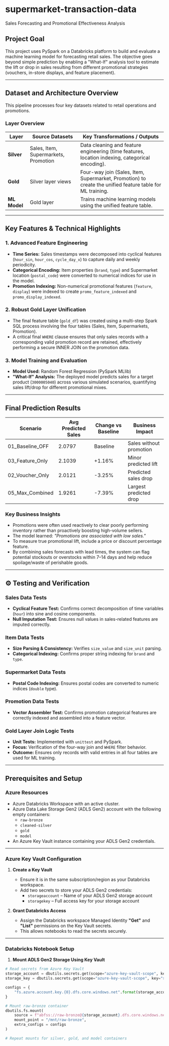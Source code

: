 # supermarket-transaction-data
Sales Forecasting and Promotional Effectiveness Analysis

##  Project Goal
This project uses PySpark on a Databricks platform to build and evaluate a machine learning model for forecasting retail sales. The objective goes beyond simple prediction by enabling a "What-If" analysis tool to estimate the lift or drop in sales resulting from different promotional strategies (vouchers, in-store displays, and feature placement).

---

## Dataset and Architecture Overview
This pipeline processes four key datasets related to retail operations and promotions.

### Layer Overview

| Layer        | Source Datasets                                | Key Transformations / Outputs                                                                 |
|--------------|-----------------------------------------------|------------------------------------------------------------------------------------------------|
| **Silver**   | Sales, Item, Supermarkets, Promotion          | Data cleaning and feature engineering (time features, location indexing, categorical encoding). |
| **Gold**     | Silver layer views                            | Four-way join (Sales, Item, Supermarket, Promotion) to create the unified feature table for ML training. |
| **ML Model** | Gold layer                                    | Trains machine learning models using the unified feature table. |

---

## Key Features & Technical Highlights

### 1. Advanced Feature Engineering
- **Time Series:** Sales timestamps were decomposed into cyclical features (`hour_sin`, `hour_cos`, `cycle_day_x`) to capture daily and weekly periodicity.
- **Categorical Encoding:** Item properties (`brand`, `type`) and Supermarket location (`postal_code`) were converted to numerical indices for use in the model.
- **Promotion Indexing:** Non-numerical promotional features (`feature`, `display`) were indexed to create `promo_feature_indexed` and `promo_display_indexed`.

### 2. Robust Gold Layer Unification
- The final feature table (`gold_df`) was created using a multi-step Spark SQL process involving the four tables (Sales, Item, Supermarkets, Promotion). 
- A critical final `WHERE` clause ensures that only sales records with a corresponding valid promotion record are retained, effectively performing a secure INNER JOIN on the promotion data.

### 3. Model Training and Evaluation
- **Model Used:** Random Forest Regression (PySpark MLlib)
- **"What-If" Analysis:** The deployed model predicts sales for a target product (`3000005040`) across various simulated scenarios, quantifying sales lift/drop for different promotional mixes.

---

##  Final Prediction Results

| Scenario           | Avg Predicted Sales | Change vs Baseline | Business Impact          |
|-------------------|-------------------|------------------|-------------------------|
| 01_Baseline_OFF    | 2.0797            | Baseline         | Sales without promotion |
| 03_Feature_Only    | 2.1039            | +1.16%           | Minor predicted lift    |
| 02_Voucher_Only    | 2.0121            | -3.25%           | Predicted sales drop    |
| 05_Max_Combined    | 1.9261            | -7.39%           | Largest predicted drop  |

### Key Business Insights
- Promotions were often used reactively to clear poorly performing inventory rather than proactively boosting high-volume sellers.
- The model learned: *"Promotions are associated with low sales."*
- To measure true promotional lift, include a price or discount percentage feature.
- By combining sales forecasts with lead times, the system can flag potential stockouts or overstocks within 7–14 days and help reduce spoilage/waste of perishable goods.

---

## ⚙️ Testing and Verification

### Sales Data Tests
- **Cyclical Feature Test:** Confirms correct decomposition of time variables (`hour`) into sine and cosine components.
- **Null Imputation Test:** Ensures null values in sales-related features are imputed correctly.

### Item Data Tests
- **Size Parsing & Consistency:** Verifies `size_value` and `size_unit` parsing.
- **Categorical Indexing:** Confirms proper string indexing for `brand` and `type`.

### Supermarket Data Tests
- **Postal Code Indexing:** Ensures postal codes are converted to numeric indices (`double` type).

### Promotion Data Tests
- **Vector Assembler Test:** Confirms promotion categorical features are correctly indexed and assembled into a feature vector.

### Gold Layer Join Logic Tests
- **Unit Tests:** Implemented with `unittest` and PySpark.
- **Focus:** Verification of the four-way join and `WHERE` filter behavior.
- **Outcome:** Ensures only records with valid entries in all four tables are used for ML training.

---

## Prerequisites and Setup

### Azure Resources
- Azure Databricks Workspace with an active cluster.
- Azure Data Lake Storage Gen2 (ADLS Gen2) account with the following empty containers:
  - `raw-bronze`
  - `cleaned-silver`
  - `gold`
  - `model`
- An Azure Key Vault instance containing your ADLS Gen2 credentials.

---

### Azure Key Vault Configuration
1. **Create a Key Vault**
   - Ensure it is in the same subscription/region as your Databricks workspace.
   - Add two secrets to store your ADLS Gen2 credentials:
     - `storageaccount` – Name of your ADLS Gen2 storage account
     - `storagekey` – Full access key for your storage account

2. **Grant Databricks Access**
   - Assign the Databricks workspace Managed Identity **"Get"** and **"List"** permissions on the Key Vault secrets.
   - This allows notebooks to read the secrets securely.

---

### Databricks Notebook Setup
1. **Mount ADLS Gen2 Storage Using Key Vault**
```python
# Read secrets from Azure Key Vault
storage_account = dbutils.secrets.get(scope="azure-key-vault-scope", key="storageaccount")
storage_key = dbutils.secrets.get(scope="azure-key-vault-scope", key="storagekey")

configs = {
    "fs.azure.account.key.{0}.dfs.core.windows.net".format(storage_account): storage_key
}

# Mount raw-bronze container
dbutils.fs.mount(
    source = f"abfss://raw-bronze@{storage_account}.dfs.core.windows.net/",
    mount_point = "/mnt/raw-bronze",
    extra_configs = configs
)

# Repeat mounts for silver, gold, and model containers
